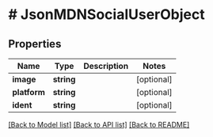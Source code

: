 # # JsonMDNSocialUserObject

## Properties

Name | Type | Description | Notes
------------ | ------------- | ------------- | -------------
**image** | **string** |  | [optional]
**platform** | **string** |  | [optional]
**ident** | **string** |  | [optional]

[[Back to Model list]](../../README.md#models) [[Back to API list]](../../README.md#endpoints) [[Back to README]](../../README.md)
